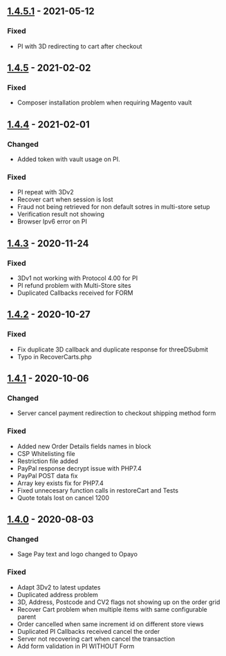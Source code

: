 ## [1.4.5.1] - 2021-05-12
### Fixed
- PI with 3D redirecting to cart after checkout

## [1.4.5] - 2021-02-02
### Fixed
- Composer installation problem when requiring Magento vault

## [1.4.4] - 2021-02-01
### Changed
- Added token with vault usage on PI.

### Fixed
- PI repeat with 3Dv2
- Recover cart when session is lost
- Fraud not being retrieved for non default sotres in multi-store setup
- Verification result not showing
- Browser Ipv6 error on PI

## [1.4.3] - 2020-11-24
### Fixed
- 3Dv1 not working with Protocol 4.00 for PI
- PI refund problem with Multi-Store sites
- Duplicated Callbacks received for FORM

## [1.4.2] - 2020-10-27
### Fixed
- Fix duplicate 3D callback and duplicate response for threeDSubmit
- Typo in RecoverCarts.php

## [1.4.1] - 2020-10-06
### Changed
- Server cancel payment redirection to checkout shipping method form

### Fixed
- Added new Order Details fields names in block
- CSP Whitelisting file
- Restriction file added
- PayPal response decrypt issue with PHP7.4
- PayPal POST data fix
- Array key exists fix for PHP7.4
- Fixed unnecesary function calls in restoreCart and Tests
- Quote totals lost on cancel 1200

## [1.4.0] - 2020-08-03
### Changed
- Sage Pay text and logo changed to Opayo

### Fixed
- Adapt 3Dv2 to latest updates
- Duplicated address problem
- 3D, Address, Postcode and CV2 flags not showing up on the order grid
- Recover Cart problem when multiple items with same configurable parent
- Order cancelled when same increment id on different store views
- Duplicated PI Callbacks received cancel the order
- Server not recovering cart when cancel the transaction
- Add form validation in PI WITHOUT Form

[1.4.5.1]: https://github.com/ebizmarts/magento2-sage-pay-suite/releases/tag/1.4.5.1
[1.4.5]: https://github.com/ebizmarts/magento2-sage-pay-suite/releases/tag/1.4.5
[1.4.4]: https://github.com/ebizmarts/magento2-sage-pay-suite/releases/tag/1.4.4
[1.4.3]: https://github.com/ebizmarts/magento2-sage-pay-suite/releases/tag/1.4.3
[1.4.2]: https://github.com/ebizmarts/magento2-sage-pay-suite/releases/tag/1.4.2
[1.4.1]: https://github.com/ebizmarts/magento2-sage-pay-suite/releases/tag/1.4.1
[1.4.0]: https://github.com/ebizmarts/magento2-sage-pay-suite/releases/tag/1.4.0
